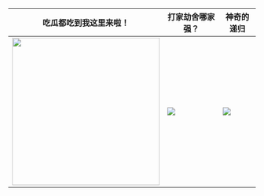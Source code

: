 |吃瓜都吃到我这里来啦！|打家劫舍哪家强？|神奇的递归|
|---|---|---|
|<img width="300px" src="https://media3.giphy.com/media/U1yqwLgL8ZQKFu6tMn/giphy.gif" />|<img src="https://s1.ax1x.com/2020/07/16/UBO8Vx.png" />|<img src="https://s1.ax1x.com/2020/07/16/UBOtPO.png" />|
